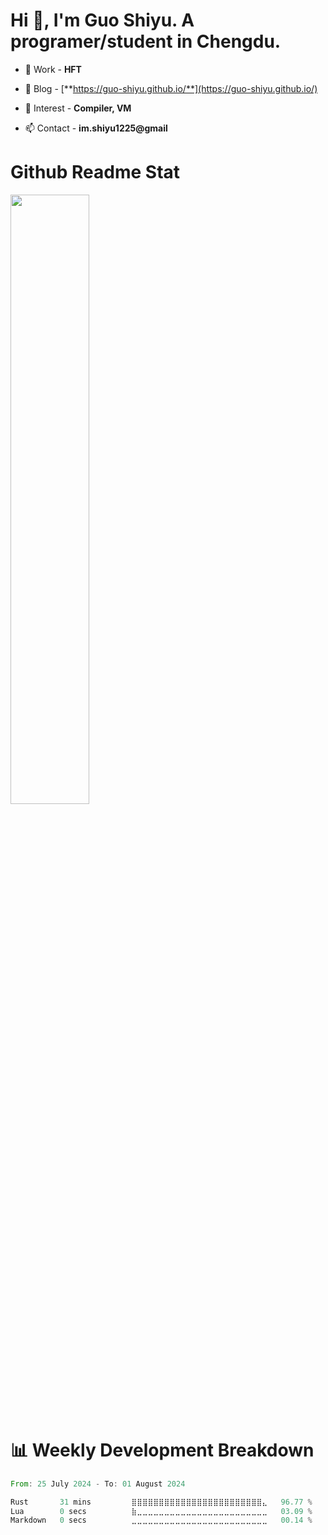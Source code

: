   # Hi 👋, I'm Guo Shiyu.   A programer/student in Chengdu.   

- 🌱 Work  - **HFT**

- 📝 Blog - [**https://guo-shiyu.github.io/**](https://guo-shiyu.github.io/)

- 🎈 Interest - **Compiler, VM**

- 📫 Contact  - **im.shiyu1225@gmail**

# Github Readme Stat
<img width="50%" src="https://github-readme-stats.vercel.app/api?username=Guo-Shiyu&show_icons=true">

# 📊 Weekly Development Breakdown
<!--START_SECTION:waka-->

```rust
From: 25 July 2024 - To: 01 August 2024

Rust       31 mins         ⣿⣿⣿⣿⣿⣿⣿⣿⣿⣿⣿⣿⣿⣿⣿⣿⣿⣿⣿⣿⣿⣿⣿⣿⣄   96.77 %
Lua        0 secs          ⣷⣀⣀⣀⣀⣀⣀⣀⣀⣀⣀⣀⣀⣀⣀⣀⣀⣀⣀⣀⣀⣀⣀⣀⣀   03.09 %
Markdown   0 secs          ⣀⣀⣀⣀⣀⣀⣀⣀⣀⣀⣀⣀⣀⣀⣀⣀⣀⣀⣀⣀⣀⣀⣀⣀⣀   00.14 %
```

<!--END_SECTION:waka-->
